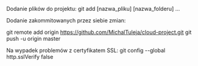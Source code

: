 Dodanie plików do projektu:
git add [nazwa_pliku] [nazwa_folderu] ...

Dodanie zakommitowanych przez siebie zmian:

git remote add origin https://github.com/MichalTuleja/cloud-project.git
git push -u origin master

Na wypadek problemów z certyfikatem SSL:
git config --global http.sslVerify false